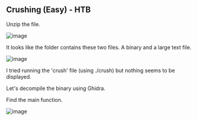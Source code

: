 ## Crushing (Easy) - HTB

Unzip the file.

![image](https://github.com/moromerx/CTF-Challenges/assets/162036545/716bfb50-d34f-4fe3-a6fe-3d5412d28876)

It looks like the folder contains these two files. A binary and a large text file.

![image](https://github.com/moromerx/CTF-Challenges/assets/162036545/36eff18e-6b63-492e-8749-2f2473c97c0c)

I tried running the 'crush' file (using ./crush) but nothing seems to be displayed.

Let's decompile the binary using Ghidra.

Find the main function.

![image](https://github.com/moromerx/CTF-Challenges/assets/162036545/6afc6cb3-964e-4d7f-b1bb-016d2e301d14)

